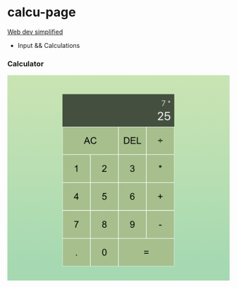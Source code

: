# calcu-page
[Web dev simplified](https://courses.webdevsimplified.com/learn-react-today)
- Input && Calculations

### Calculator
<img src="https://github.com/swimmingHaribo/calcu-page/blob/main/calcu.png" width="700" />

